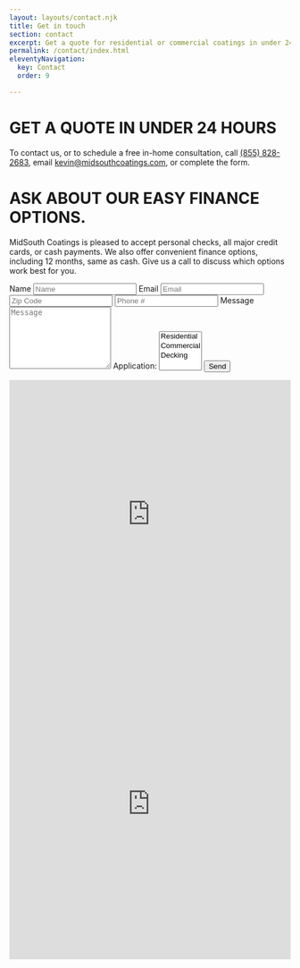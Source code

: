 ```yaml
---
layout: layouts/contact.njk
title: Get in touch
section: contact
excerpt: Get a quote for residential or commercial coatings in under 24 hours. To contact us, or to schedule a free in-home consultation, call (855) 828-2683, email kevin@midsouthcoatings.com, or complete the form.
permalink: /contact/index.html
eleventyNavigation:
  key: Contact
  order: 9

---
```


# GET A QUOTE IN UNDER 24 HOURS 

To contact us, or to schedule a free in-home consultation, call <a href="tel:8558282683">(855) 828-2683</a>, email <a href="mailto:kevin@midsouthcoatings.com?subject=Inquiry from https://midsouthcoatings.com">kevin@midsouthcoatings.com</a>, or complete the form.

# ASK ABOUT OUR EASY<span class="linebreak"></span> FINANCE OPTIONS.

MidSouth Coatings is pleased to accept personal checks, all major credit cards, or cash payments. We also offer convenient finance options, including 12 months, same as cash. Give us a call to discuss which options work best for you.

<div class="grid-container contact">
<div class="left">
<form name="contact" method="POST" netlify>
  <label for="name">Name</label>
  <input type="text" name="name" id="name" autocomplete="name" placeholder="Name" title="Please enter your name" required>
  <label for="email">Email</label>
  <input type="email" name="email" id="email" autocomplete="email" placeholder="Email" title="The domain portion of the email address is invalid (the portion after the @)." pattern="^([^\x00-\x20\x22\x28\x29\x2c\x2e\x3a-\x3c\x3e\x40\x5b-\x5d\x7f-\xff]+|\x22([^\x0d\x22\x5c\x80-\xff]|\x5c[\x00-\x7f])*\x22)(\x2e([^\x00-\x20\x22\x28\x29\x2c\x2e\x3a-\x3c\x3e\x40\x5b-\x5d\x7f-\xff]+|\x22([^\x0d\x22\x5c\x80-\xff]|\x5c[\x00-\x7f])*\x22))*\x40([^\x00-\x20\x22\x28\x29\x2c\x2e\x3a-\x3c\x3e\x40\x5b-\x5d\x7f-\xff]+|\x5b([^\x0d\x5b-\x5d\x80-\xff]|\x5c[\x00-\x7f])*\x5d)(\x2e([^\x00-\x20\x22\x28\x29\x2c\x2e\x3a-\x3c\x3e\x40\x5b-\x5d\x7f-\xff]+|\x5b([^\x0d\x5b-\x5d\x80-\xff]|\x5c[\x00-\x7f])*\x5d))*(\.\w{2,})+$" required>
  <input type="text" name="zipcode" id="zipcode" autocomplete="zipcode" placeholder="Zip Code" title="Zip Code" required>
  <input type="phone" name="phone" id="phone" autocomplete="phone" placeholder="Phone #" title="Phone #" required>
  <label for="message">Message</label>
  <textarea name="message" id="message" placeholder="Message" rows="7" required></textarea>
  <label>Application: <select name="application[]" multiple>
      <option value="residential">Residential</option>
      <option value="commercial">Commercial</option>
      <option value="decking">Decking</option>
    </select></label>
  <button type="submit" name="submit">Send</button>
</form>
</div>
<div class="right">
<iframe class="mobile" src="https://www.google.com/maps/embed?pb=!1m18!1m12!1m3!1d3455.2218015623844!2d-90.18875038488588!3d30.00178698189777!2m3!1f0!2f0!3f0!3m2!1i1024!2i768!4f13.1!3m3!1m2!1s0x8620b05f5b97cd3d%3A0x23364c4e2435db46!2s4636%20Sanford%20St%2C%20Metairie%2C%20LA%2070006!5e0!3m2!1sen!2sus!4v1587922959260!5m2!1sen!2sus" width="100%" height="480" frameborder="0" style="border:0;" allowfullscreen="" aria-hidden="false" tabindex="0"></iframe>
<iframe class="desktop" src="https://www.google.com/maps/embed?pb=!1m18!1m12!1m3!1d3455.2218015623844!2d-90.18875038488588!3d30.00178698189777!2m3!1f0!2f0!3f0!3m2!1i1024!2i768!4f13.1!3m3!1m2!1s0x8620b05f5b97cd3d%3A0x23364c4e2435db46!2s4636%20Sanford%20St%2C%20Metairie%2C%20LA%2070006!5e0!3m2!1sen!2sus!4v1587922959260!5m2!1sen!2sus" width="100%" height="556" frameborder="0" style="border:0;" allowfullscreen="" aria-hidden="false" tabindex="0"></iframe>
</div>
</div>
